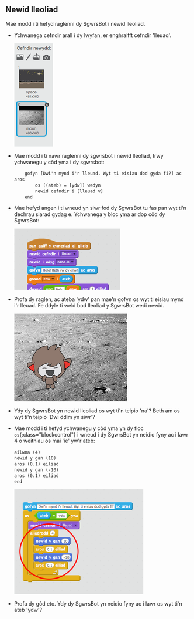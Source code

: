 ## Newid lleoliad

Mae modd i ti hefyd raglenni dy SgwrsBot i newid lleoliad.

+ Ychwanega cefndir arall i dy lwyfan, er enghraifft cefndir 'lleuad'.

	![screenshot](images/chatbot-moon.png)

+ Mae modd i ti nawr raglenni dy sgwrsbot i newid lleoliad, trwy ychwanegu y côd yma i dy sgwrsbot:

	```blocks
		gofyn [Dwi'n mynd i'r lleuad. Wyt ti eisiau dod gyda fi?] ac aros
			os ((ateb) = [ydw]) wedyn
   			newid cefndir i [lleuad v]
		end
	```

+ Mae hefyd angen i ti wneud yn siwr fod dy SgwrsBot tu fas pan wyt ti'n dechrau siarad gydag e.  Ychwanega y bloc yma ar dop côd dy SgwrsBot:

	![screenshot](images/chatbot-outside.png)

+ Profa dy raglen, ac ateba 'ydw' pan mae'n gofyn os wyt ti eisiau mynd i'r lleuad.  Fe ddyle ti weld bod lleoliad y SgwrsBot wedi newid.

	![screenshot](images/chatbot-backdrop.png)

+ Ydy dy SgwrsBot yn newid lleoliad os wyt ti'n teipio 'na'? Beth am os wyt ti'n teipio 'Dwi ddim yn siwr'?

+ Mae modd i ti hefyd ychwanegu y côd yma yn dy floc `os`{:class="blockcontrol"} i wneud i dy SgwrsBot yn neidio fyny ac i lawr 4 o weithiau os mai 'ie' yw'r ateb:

	```blocks
	ailwna (4)
   	newid y gan (10)
   	aros (0.1) eiliad
   	newid y gan (-10)
   	aros (0.1) eiliad
	end
	```

	![screenshot](images/chatbot-loop.png)

+ Profa dy gôd eto.  Ydy dy SgwrsBot yn neidio fyny ac i lawr os wyt ti'n ateb 'ydw'?
